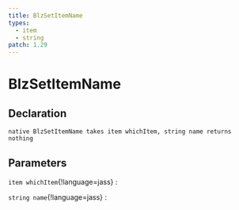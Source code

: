 ```yaml
---
title: BlzSetItemName
types:
  - item
  - string
patch: 1.29
---
```


# BlzSetItemName

## Declaration

```jass
native BlzSetItemName takes item whichItem, string name returns nothing
```

## Parameters
`item whichItem`{!language=jass}
: 

`string name`{!language=jass}
: 
